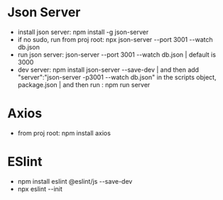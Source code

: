# Json Server
- install json server: npm install -g json-server
- if no sudo, run from proj root: npx json-server --port 3001 --watch db.json
- run json server: json-server --port 3001 --watch db.json
| default is 3000 
- dev server: npm install json-server --save-dev
| and then add "server":"json-server -p3001 --watch db.json" in the scripts object, package.json
| and then run : npm run server
# Axios
- from proj root: npm install axios
# ESlint
- npm install eslint @eslint/js --save-dev
- npx eslint --init